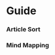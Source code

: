 # Guide

### Article Sort

### Mind Mapping

<mindmap v-model="menuData" zoom style="margin-top: 24px; height: 700px"></mindmap>

<script setup>
import mindmap from 'vue3-mindmap'
import 'vue3-mindmap/dist/style.css'

import { sidebar } from '../../../../configs'

function convertData (arr) {
  return arr.map(({ text, children, ...rest }) => ({
    name: text,
    children: children ? convertData(children) : children,
    ...rest
  }))
}

const menuData = [{
  name: 'BLOG',
  children: convertData(sidebar.zh)
}]

</script>